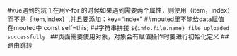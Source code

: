 #vue遇到的坑
1.在用v-for 的时候如果遇到需要两个属性，则使用（item，index）而不是｛item,index｝,并且要添加：key=“index”
##mouted里不能给data赋值
在mouted中
const self=this;
##字符串拼接
`${info.file.name} file uploaded successfully.`
##页面需要使用对象，对象会有赋值操作时要进行初始化定义
##路由跳转
